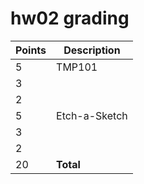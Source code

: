 # hw02 grading

| Points      | Description |
| ----------- | ----------- |
|  5 | TMP101 
|  3 |   | setup.sh
|  2 |   | Documentation
|  5 | Etch-a-Sketch
|  3 |   | setup.sh
|  2 |   | Documentation
| 20 | **Total**

